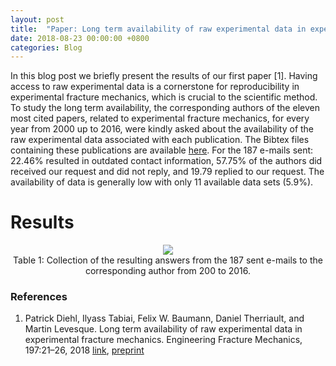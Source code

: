 ```yaml
---
layout: post
title:  "Paper: Long term availability of raw experimental data in experimental fracture mechanics"
date: 2018-08-23 00:00:00 +0800
categories: Blog
---
```

In this blog post we briefly present the results of our first paper [1]. Having access to raw experimental data is a cornerstone for reproducibility in experimental fracture mechanics, which is crucial to the scientific method. To study the long term availability, the corresponding authors of the eleven most cited papers, related to experimental fracture mechanics, for every year from 2000 up to 2016, were kindly asked about the availability of the raw experimental data associated with each publication. The Bibtex files containing these publications are available [here](https://github.com/OpenDataExpMechanics/Survey). For the 187 e-mails sent: 22.46% resulted in outdated contact information, 57.75% of the authors did received our request and did not reply, and 19.79 replied to our request. The availability of data is generally low with only 11 available data sets (5.9%). 

<!--description-->

# Results

<center>
<img src="{{ site.url }}images/table.png"/>
<br>
Table 1: Collection of the resulting answers from the 187 sent e-mails to the corresponding author from 200 to 2016.
</center>



### References

1. Patrick Diehl, Ilyass Tabiai, Felix W. Baumann, Daniel Therriault, and Martin Levesque. Long term availability of raw experimental data in experimental fracture mechanics. Engineering Fracture Mechanics, 197:21–26, 2018 [link](https://www.sciencedirect.com/science/article/pii/S0013794418303023), [preprint](https://arxiv.org/abs/1803.07622)